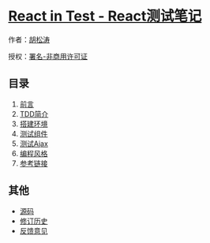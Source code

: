 # [React in Test - React测试笔记]()

作者：[胡松涛](idisblueflash@foxmail.com)

授权：<a rel="license" href="http://creativecommons.org/licenses/by-nc/4.0/">署名-非商用许可证</a>

## 目录
1. [前言]()
1. [TDD简介]()
1. [搭建环境]()
1. [测试组件]()
1. [测试Ajax]()
1. [编程风格](#docs/style)
1. [参考链接](#docs/reference)

## 其他
- [源码](http://github.com/idisblueflash/react_in_test/)
- [修订历史](https://github.com/idisblueflash/react_in_test/commits/gh-pages)
- [反馈意见](https://github.com/idisblueflash/react_in_test/issues)
